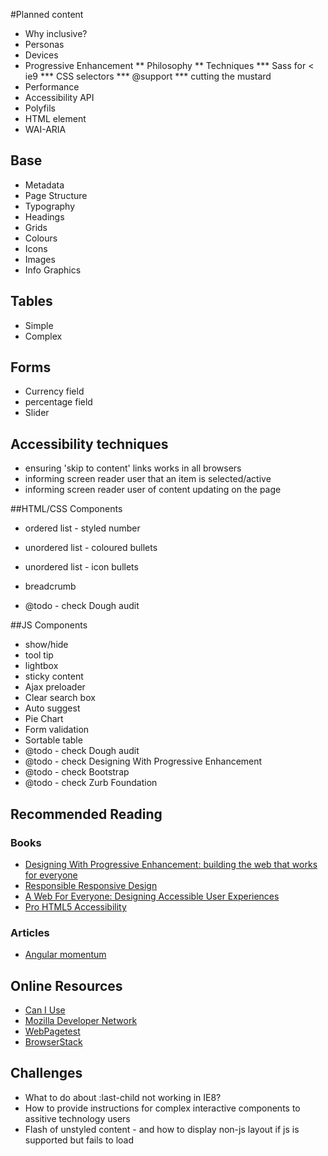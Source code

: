 #Planned content

* Why inclusive?
* Personas
* Devices
* Progressive Enhancement
** Philosophy
** Techniques
*** Sass for < ie9
*** CSS selectors
*** @support
*** cutting the mustard
* Performance
* Accessibility API
* Polyfils
* HTML element
*  WAI-ARIA


## Base
* Metadata
* Page Structure
* Typography
* Headings
* Grids
* Colours
* Icons
* Images
* Info Graphics

## Tables
* Simple
* Complex

## Forms
* Currency field
* percentage field
* Slider

## Accessibility techniques
* ensuring 'skip to content' links works in all browsers
* informing screen reader user that an item is selected/active
* informing screen reader user of content updating on the page


##HTML/CSS Components
* ordered list - styled number
* unordered list - coloured bullets
* unordered list - icon bullets
* breadcrumb

* @todo - check Dough audit

##JS Components
* show/hide
* tool tip
* lightbox
* sticky content
* Ajax preloader
* Clear search box
* Auto suggest
* Pie Chart
* Form validation
* Sortable table
* @todo - check Dough audit
* @todo - check Designing With Progressive Enhancement
* @todo - check Bootstrap
* @todo - check Zurb Foundation

## Recommended Reading
### Books
* [Designing With Progressive Enhancement: building the web that works for everyone](http://www.filamentgroup.com/dwpe/)
* [Responsible Responsive Design](http://www.abookapart.com/products/responsible-responsive-design)
* [A Web For Everyone: Designing Accessible User Experiences](http://rosenfeldmedia.com/books/a-web-for-everyonerepsono)
* [Pro HTML5 Accessibility](http://www.apress.com/9781430241942)
### Articles
* [Angular momentum](https://adactio.com/journal/8245)

## Online Resources
* [Can I Use](http://caniuse.com/)
* [Mozilla Developer Network](https://developer.mozilla.org/en-US/)
* [WebPagetest](http://www.webpagetest.org/)
* [BrowserStack](http://www.browserstack.com/)


## Challenges
* What to do about :last-child not working in IE8?
* How to provide instructions for complex interactive components to assitive technology users
* Flash of unstyled content - and how to display non-js layout if js is supported but fails to load
